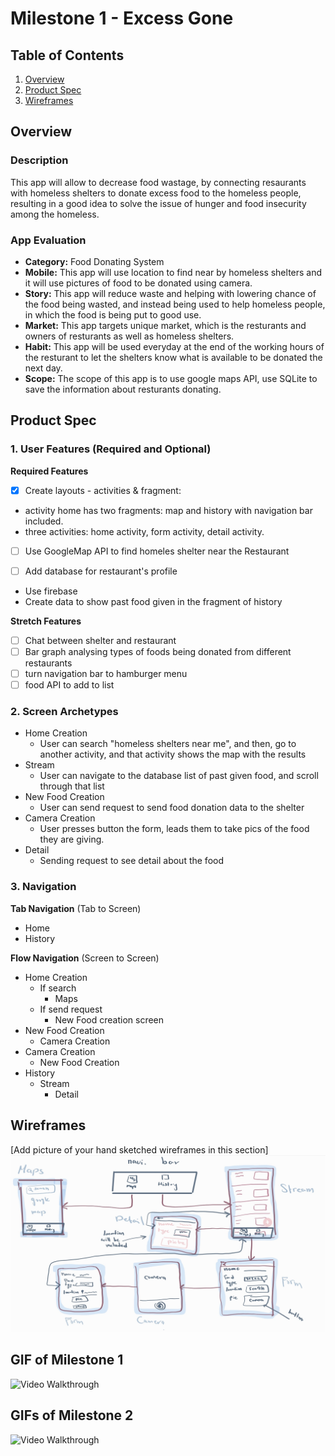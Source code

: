 # Milestone 1 - Excess Gone

## Table of Contents

1. [Overview](#Overview)
1. [Product Spec](#Product-Spec)
1. [Wireframes](#Wireframes)

## Overview

### Description

This app will allow to decrease food wastage, by connecting resaurants with homeless shelters to donate excess food to the homeless people, resulting in a good idea to solve the issue of hunger and food insecurity among the homeless. 

### App Evaluation


  - **Category:** Food Donating System
   - **Mobile:** This app will use location to find near by homeless shelters and it will use pictures of food to be donated using camera. 
   - **Story:** This app will reduce waste and helping with lowering chance of the food being wasted, and instead being used to help homeless people, in which the food is being put to good use. 
   - **Market:** This app targets unique market, which is the resturants and owners of resturants as well as homeless shelters.
   - **Habit:**  This app will be used everyday at the end of the working hours of the resturant to let the shelters know what is available to be donated the next day. 
   - **Scope:** The scope of this app is to use google maps API, use SQLite to save the information about resturants donating.

## Product Spec

### 1. User Features (Required and Optional)

**Required Features**

- [X] Create layouts - activities & fragment: 
* activity home has two fragments: map and history with navigation bar included. 
* three activities: home activity, form activity, detail activity.

- [ ] Use GoogleMap API to find homeles shelter near the Restaurant


- [ ] Add database for restaurant's profile
* Use firebase
* Create data to show past food given in the fragment of history


**Stretch Features**

- [ ] Chat between shelter and restaurant
- [ ] Bar graph analysing types of foods being donated from different restaurants
- [ ] turn navigation bar to hamburger menu
- [ ] food API to add to list 

### 2. Screen Archetypes

- Home Creation
    - User can search "homeless shelters near me", and then, go to another activity, and that activity shows the map with the results
- Stream
    - User can navigate to the database list of past given food, and scroll through that list
- New Food Creation
    - User can send request to send food donation data to the shelter
- Camera Creation
    - User presses button the form, leads them to take pics of the food they are giving.
- Detail
    - Sending request to see detail about the food


### 3. Navigation

**Tab Navigation** (Tab to Screen)

* Home
* History

**Flow Navigation** (Screen to Screen)

- Home Creation
    - If search 
        - Maps
    - If send request
        - New Food creation screen
- New Food Creation
    - Camera Creation
- Camera Creation
    -  New Food Creation
- History
    -  Stream
        -  Detail 


## Wireframes

[Add picture of your hand sketched wireframes in this section]
<img src="wireframe.jpg" width=600>

## GIF of Milestone 1

<img src='MileStone1GIF.gif' title='Video Walkthrough' width='' alt='Video Walkthrough' />

## GIFs of Milestone 2

<img src='MileStone2GIF.gif' title='Video Walkthrough' width='' alt='Video Walkthrough' />
